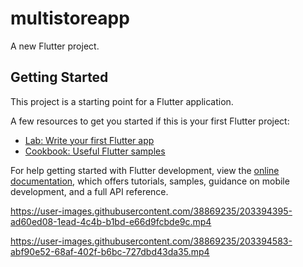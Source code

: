 # multistoreapp

A new Flutter project.

## Getting Started

This project is a starting point for a Flutter application.

A few resources to get you started if this is your first Flutter project:

- [Lab: Write your first Flutter app](https://docs.flutter.dev/get-started/codelab)
- [Cookbook: Useful Flutter samples](https://docs.flutter.dev/cookbook)

For help getting started with Flutter development, view the
[online documentation](https://docs.flutter.dev/), which offers tutorials,
samples, guidance on mobile development, and a full API reference.






https://user-images.githubusercontent.com/38869235/203394395-ad60ed08-1ead-4c4b-b1bd-e66d9fcbde9c.mp4



https://user-images.githubusercontent.com/38869235/203394583-abf90e52-68af-402f-b6bc-727dbd43da35.mp4





